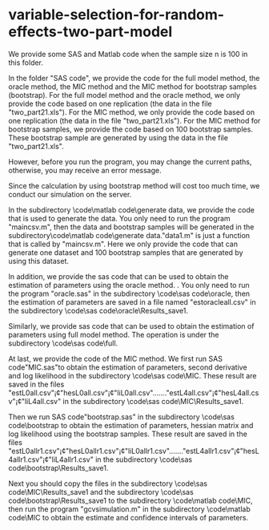 # variable-selection-for-random-effects-two-part-model

  We provide some SAS and Matlab code when the sample size n is 100 in this folder.
  
  In the folder "SAS code", we provide the code for the full model method, the oracle method, the MIC method and the MIC method for bootstrap samples (bootstrap). For the full model method and the oracle method, we only provide the code based on one replication (the data in the file "two_part21.xls"). For the MIC method, we only provide the code based on one replication (the data in the file "two_part21.xls"). For the MIC method for bootstrap samples, we provide the code based on 100 bootstrap samples. These bootstrap sample are generated by using the data in the file "two_part21.xls". 

 However, before you run the program, you may change the current paths, otherwise, you may receive an error message.
  
Since the calculation by using bootstrap method will cost too much time, we conduct our simulation on the server.

  In the subdirectory \code\matlab code\generate data, we provide the code that is used to generate the data. You only need to run the program "maincsv.m", then the data and bootstrap samples will be generated in the subdirectory\code\matlab code\generate data."data1.m" is just a function that is called by "maincsv.m". Here we only provide the code that can generate one dataset and 100 bootstrap samples that are generated by using this dataset.

 In addition, we provide the sas code that can be used to obtain the estimation of parameters using the oracle method. .  You only need to run the program "oracle.sas" in the subdirectory \code\sas code\oracle, then the estimation of parameters are saved in a file named "estoracleall.csv" in the subdirectory \code\sas code\oracle\Results_save1.

Similarly, we provide sas code that can be used to obtain the estimation of parameters using full model method. The operation is under the subdirectory \code\sas code\full.

At last, we provide the code of the MIC method. We first run SAS code"MIC.sas"to obtain the estimation of parameters, second derivative and log likelihood in the subdirectory \code\sas code\MIC. These result are saved in the files "estL0all.csv"¡¢"hesL0all.csv"¡¢"liL0all.csv"......."estL4all.csv"¡¢"hesL4all.csv"¡¢"liL4all.csv" in the subdirectory \code\sas code\MIC\Results_save1.

Then we run SAS code"bootstrap.sas" in the subdirectory \code\sas code\bootstrap to obtain the estimation of parameters, hessian matrix and log likelihood using the bootstrap samples. These result are saved in the files 
"estL0allr1.csv"¡¢"hesL0allr1.csv"¡¢"liL0allr1.csv"......."estL4allr1.csv"¡¢"hesL4allr1.csv"¡¢"liL4allr1.csv" in the subdirectory \code\sas code\bootstrap\Results_save1.

Next you should copy the files in the subdirectory \code\sas code\MIC\Results_save1 and the subdirectory \code\sas code\bootstrap\Results_save1 to 
the subdirectory \code\matlab code\MIC, then run the program "gcvsimulation.m" in the subdirectory \code\matlab code\MIC to obtain the estimate and confidence intervals of parameters. 

   


